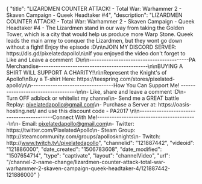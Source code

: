 {
    "title": "LIZARDMEN COUNTER ATTACK! - Total War: Warhammer 2 - Skaven Campaign - Queek Headtaker #4",
    "description": "LIZARDMEN COUNTER ATTACK! - Total War: Warhammer 2 - Skaven Campaign - Queek Headtaker #4 - The Lizardmen stand in our way from taking the Golden Tower, which is a city that would help us produce more Warp Stone. Queek leads the main army to conquer the Lizardmen, but they wont go down without a fight! Enjoy the episode :D\n\nJOIN MY DISCORD SERVER: https:\/\/dis.gd\/pixelatedapollo\n\nIf you enjoyed the video don't forget to Like and Leave a comment :D\n\n-----------------------------------------PA Merchandise---------------------------------------------\n\nBUYING A SHIRT WILL SUPPORT A CHARITY!\n\nRepresent the Knight's of Apollo!\nBuy a T-shirt Here: https:\/\/teespring.com\/stores\/pixelated-apollo\n\n----------------------------------How You Can Support Me! -----------------------------------\n\n- Like, share and leave a comment :D\n- Turn OFF adblock or whitelist my channel\n- Send me a GREAT battle Replay: pixelatedapollo@gmail.com\n- Purchase a Server at: https:\/\/oasis-hosting.net\/ and use this discount code - PA2017 \n\n------------------------------------------Connect With Me!-----------------------------------------\n\n- Email: pixelatedapollo@gmail.com\n- Twitter: https:\/\/twitter.com\/PixelatedApollo\n- Steam Group:  http:\/\/steamcommunity.com\/groups\/apollosknights\n- Twitch: http:\/\/www.twitch.tv\/pixelatedapollo",
    "channelid": "121887442",
    "videoid": "121886000",
    "date_created": "1506783608",
    "date_modified": "1507654714",
    "type": "captivate",
    "layout": "channelVideo",
    "url": "\/channel-2-name-change\/lizardmen-counter-attack-total-war-warhammer-2-skaven-campaign-queek-headtaker-4\/121887442-121886000"
}